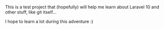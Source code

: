 This is a test project that (hopefully) will help me learn about Laravel 10 and other stuff, like git itself... 

I hope to learn a lot during this adventure :)